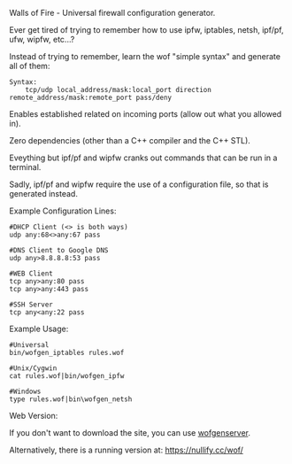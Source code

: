 Walls of Fire - Universal firewall configuration generator.

Ever get tired of trying to remember how to use ipfw, iptables, netsh, ipf/pf, ufw, wipfw, etc...?

Instead of trying to remember, learn the wof "simple syntax" and generate all of them:

	Syntax:
		tcp/udp local_address/mask:local_port direction remote_address/mask:remote_port pass/deny

Enables established related on incoming ports (allow out what you allowed in).

Zero dependencies (other than a C++ compiler and the C++ STL).

Eveything but ipf/pf and wipfw cranks out commands that can be run in a terminal.

Sadly, ipf/pf and wipfw require the use of a configuration file, so that is generated instead.

Example Configuration Lines:

	#DHCP Client (<> is both ways)
	udp any:68<>any:67 pass

	#DNS Client to Google DNS
	udp any>8.8.8.8:53 pass

	#WEB Client
	tcp any>any:80 pass
	tcp any>any:443 pass

	#SSH Server
	tcp any<any:22 pass

Example Usage:

	#Universal
	bin/wofgen_iptables rules.wof

	#Unix/Cygwin
	cat rules.wof|bin/wofgen_ipfw

	#Windows
	type rules.wof|bin\wofgen_netsh

Web Version:

If you don't want to download the site, you can use [wofgenserver](https://github.com/mrmoss/wofgenserver).

Alternatively, there is a running version at: https://nullify.cc/wof/
